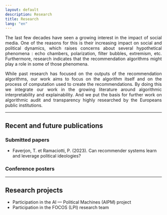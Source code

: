 ```yaml
---
layout: default
description: Research
title: Research
lang: "en"
---
```


<div style="text-align: justify">

<p> The last few decades have seen a growing interest in the impact of social media. One of the reasons for this is their increasing impact on social and political dynamics, which raises concerns about several hypothetical phenomena : echo chambers, polarization, filter bubbles, extremism, etc. Furthermore, research indicates that the recommendation algorithms might play a role in some of those phenomena.</p>

<p> While past research has focused on the outputs of the recommendation algorithms, our work aims to focus on the algorithm itself and on the process of computation used to create the recommendations. By doing this we integrate our work in the growing literature around algorithmic interpretability and explainability. And we put the basis for further work on algorithmic audit and transparency highly researched by the Europeans public institutions.</p>

</div>

---

## Recent and future publications

### Submitted papers

* Faverjon, T. et Ramaciotti, P. (2023). Can recommender systems learn and leverage political ideologies?

### Conference posters

---

## Research projects

* Participation in the AI — Political Machines (AIPM) project
* Participation in the FOCOS (LPI) research team
